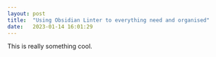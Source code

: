 ```yaml
---
layout: post
title:  "Using Obsidian Linter to everything need and organised"
date:   2023-01-14 16:01:29
---
```


This is really something cool.  


 